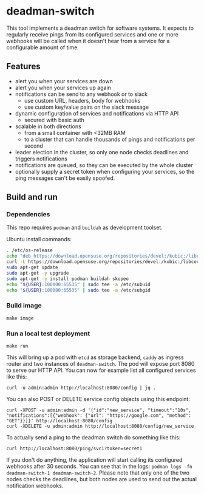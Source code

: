 deadman-switch
==============

This tool implements a deadman switch for software systems.
It expects to regularly receive pings from its configured services and one or more webhooks will be called when it doesn't hear from a service for a configurable amount of time.

## Features

* alert you when your services are down
* alert you when your services up again
* notifications can be send to any webhook or to slack
  * use custom URL, headers, body for webhooks
  * use custom key/value pairs on the slack message
* dynamic configuration of services and notifications via HTTP API
  * secured with basic auth
* scalable in both directions
  * from a small container with <32MB RAM
  * to a cluster that can handle thousands of pings and notifications per second
* leader election in the cluster, so only one node checks deadlines and triggers notifications
* notifications are queued, so they can be executed by the whole cluster
* optionally supply a secret token when configuring your services, so the ping messages can't be easily spoofed.

## Build and run

### Dependencies

This repo requires `podman` and `buildah` as development toolset.

Ubuntu install commands:

```bash
. /etc/os-release
echo "deb https://download.opensuse.org/repositories/devel:/kubic:/libcontainers:/stable/xUbuntu_${VERSION_ID}/ /" | sudo tee /etc/apt/sources.list.d/devel:kubic:libcontainers:stable.list
curl -L https://download.opensuse.org/repositories/devel:/kubic:/libcontainers:/stable/xUbuntu_${VERSION_ID}/Release.key | sudo apt-key add -
sudo apt-get update
sudo apt-get -y upgrade
sudo apt-get -y install podman buildah skopeo
echo "${USER}:100000:65535" | sudo tee -a /etc/subuid
echo "${USER}:100000:65535" | sudo tee -a /etc/subgid
```

### Build image

```
make image
```

### Run a local test deployment

```
make run
```

This will bring up a pod with `etcd` as storage backend, `caddy` as ingress router and two instances of `deadman-switch`. The pod will expose port 8080 to serve our HTTP API.
You can now for example list all configured services like this:

```
curl -u admin:admin http://localhost:8080/config | jq .
```

You can also POST or DELETE service config objects using this endpoint:

```
curl -XPOST -u admin:admin -d '{"id":"new_service", "timeout":"10s", "notifications":[{"webhook": {"url": "https://google.com", "method": "GET"}}]}' http://localhost:8080/config
curl -XDELETE -u admin:admin http://localhost:8080/config/new_service
```

To actually send a ping to the deadman switch do something like this:

```
curl http://localhost:8080/ping/svc1?token=secret1
```

If you don't do anything, the application will start calling its configured webhooks after 30 seconds. You can see that in the logs: `podman logs -fn deadman-switch-1 deadman-switch-2`.
Please note that only one of the two nodes checks the deadlines, but both nodes are used to send out the actual notification webhooks.



